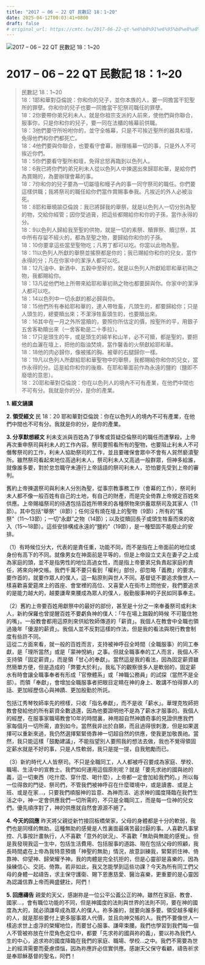 ```yaml
---
title: "2017 – 06 – 22 QT 民數記 18：1~20"
date: 2025-04-12T00:03:41+0800
draft: false
# original_url: https://cmtc.tw/2017-06-22-qt-%e6%b0%91%e6%95%b8%e8%a8%98-18%ef%bc%9a120
---
```


![2017 – 06 – 22 QT 民數記 18：1\~20](/images/qt.jpg   "2017 – 06 – 22 QT 民數記 18：1\~20")

# 2017 – 06 – 22 QT 民數記 18：1\~20

> 民數記 18：1\~20  
> 18：1耶和華對亞倫說：你和你的兒子，並你本族的人，要一同擔當干犯聖所的罪孽。你和你的兒子也要一同擔當干犯祭司職任的罪孽。  
> 18：2你要帶你弟兄利未人，就是你祖宗支派的人前來，使他們與你聯合，服事你，只是你和你的兒子，要一同在法櫃的帳幕前供職。  
> 18：3他們要守所吩咐你的，並守全帳幕，只是不可挨近聖所的器具和壇，免得他們和你們都死亡。  
> 18：4他們要與你聯合，也要看守會幕，辦理帳幕一切的事，只是外人不可挨近你們。  
> 18：5你們要看守聖所和壇，免得忿怒再臨到以色列人。  
> 18：6我已將你們的弟兄利未人從以色列人中揀選出來歸耶和華，是給你們為賞賜的，為要辦理會幕的事。  
> 18：7你和你的兒子要為一切屬壇和幔子內的事一同守祭司的職任。你們要這樣供職；我將祭司的職任給你們當作賞賜事奉我。凡挨近的外人必被治死。  
> 18：8耶和華曉諭亞倫說：我已將歸我的舉祭，就是以色列人一切分別為聖的物，交給你經管；因你受過膏，把這些都賜給你和你的子孫，當作永得的分。  
> 18：9以色列人歸給我至聖的供物，就是一切的素祭、贖罪祭、贖愆祭，其中所有存留不經火的，都為至聖之物，要歸給你和你的子孫。  
> 18：10你要拿這些當至聖物吃；凡男丁都可以吃。你當以此物為聖。  
> 18：11以色列人所獻的舉祭並搖祭都是你的；我已賜給你和你的兒女，當作永得的分；凡在你家中的潔淨人都可以吃。  
> 18：12凡油中、新酒中、五穀中至好的，就是以色列人所獻給耶和華初熟之物，我都賜給你。  
> 18：13凡從他們地上所帶來給耶和華初熟之物也都要歸與你。你家中的潔淨人都可以吃。  
> 18：14以色列中一切永獻的都必歸與你。  
> 18：15他們所有奉給耶和華的，連人帶牲畜，凡頭生的，都要歸給你；只是人頭生的，總要贖出來；不潔淨牲畜頭生的，也要贖出來。  
> 18：16其中在一月之外所當贖的，要照你所估定的價，按聖所的平，用銀子五舍客勒贖出來（一舍客勒是二十季拉）。  
> 18：17只是頭生的牛，或是頭生的綿羊和山羊，必不可贖，都是聖的，要把他的血灑在壇上，把他的脂油焚燒，當作馨香的火祭獻給耶和華。  
> 18：18他的肉必歸你，像被搖的胸、被舉的右腿歸你一樣。  
> 18：19凡以色列人所獻給耶和華聖物中的舉祭，我都賜給你和你的兒女，當作永得的分。這是給你和你的後裔、在耶和華面前作為永遠的鹽約（鹽即不廢壞的意思）。  
> 18：20耶和華對亞倫說：你在以色列人的境內不可有產業，在他們中間也不可有分。我就是你的分，是你的產業。

**1. 經文誦讀**

**2. 領受經文**
民 18：20 耶和華對亞倫說：你在以色列人的境內不可有產業，在他們中間也不可有分。我就是你的分，是你的產業。

**3. 分享默想經文**
利未支派與百姓為了爭奪或質疑亞倫祭司的職任而遭擊殺，上帝再次重申祭司與利未人的工作內容。祭司要照看所有的聖物，也要阻止利未人不可僭奪祭司的工作，利未人協助祭司的工作，並且要確保會眾中不會有人貿然褻瀆聖所。雖然祭司看起來地位高過利未人，祭司利未人又高過一般群眾，但神多給誰，就像誰多要，對於怠忽職守未遵行上帝話語的祭司利未人，恐怕要先受到上帝的審判。

舊約上帝揀選祭司與利未人分別為聖，從事宗教事務工作（會幕的工作），祭司利未人都不像一般百姓有自己的土地，有自己的財產，而是完全倚靠上帝規定百姓來供應。上帝賜福祭司的待遇包括百姓所帶來的各種祭物來供養眾祭司及其家人（11節）。其中包括“舉祭”（8節）；任何沒有燒在壇上的聖物（9節）；所有的“搖祭”（11～13節）；一切“永獻”之物（14節）；以及從贖回長子或頭生牲畜而來的收入（15～18節）。這些安排構成永遠的“鹽約”（19節），是一種堅固不能廢止的安排。

（1）有時候位分大，代表的是責任重，功能不同，而不是指在上帝面前的地位或身份有高下的不同。就像男女在神面前是平等的，但是上帝設立丈夫在妻子之上成為家庭的頭，並不是指男性的地位高過女性，而是指上帝要弟兄負責起家庭的責任，將來向神交帳。我們千萬不要只看到「權利」部份，卻忽略「義務」的要求。要作首的，就要作眾人的僕人，這一點原則與世人不同。基督徒不要追求像世人一樣喜歡喜愛筵席上的首座、會堂裡的高位、又喜愛人在街市上問他安，我們要追求的是能力越大的，越要謙卑束腰成為眾人的僕人，殷勤服事神的子民如同事奉主。

（2）舊約上帝要百姓用獻祭中的最好的部份，甚至是十分之一來奉養祭司或利未人，新約保羅也曾提醒百姓不要虧負神的僕人：「牛在場上踹穀的時候 不可籠住牠的嘴」。一般教會都用這原則來供給牧師傳道的「薪資」。我個人在教會中全職也領過幾年「優渥的薪資」。我個人並不反對這樣的作法，但是我的看法與現行教會制度有些許不同。  
這從二方面來看，就一般的百姓而言，支持被神呼召全時間（全職服事）的同工奉獻，是「理所當然」或是「蒙神悅納」之事。但就全職事奉的工人而言，我個人不支持領「固定薪資」，而是領「甘心的奉獻」。當然這是我的看法，因為固定薪資雖然簡單方便，但是造成的「弊要大於利」。我私下的觀察很多人是軟弱的，固定薪水有時會讓全職事奉者有形成「官僚體系」或「神職公務員」的試探（當然不是全部）。而領「奉獻」，會增加全職服事者把眼目定睛在神的身上、敢講不怕得罪人的話、更加經歷信心與神蹟、更加殷勤於所託。

包括江秀琴牧師率先的榜樣，只收「指名奉獻」，而不是收「薪水」。華理克牧師把教會發給他的所有薪資全數退還，因為他要證明他不是為了薪水才服事的。我個人的經歷，在服事家職場教會10年的時間裏，神用超自然神蹟奇事的見證供應我們家每個月一切所需，直到如今。當然我非出於自願，而且過得很刺激，但是如果選擇可以重新來過，我仍然選擇緊緊倚靠神一切超自然的供應，使我更加敬畏祂。當然，我只能這樣「鼓勵建議」，不能指望別人要照我的想法去做，我也不覺得領固定薪水就是不好的事，只是人性軟弱，我只是提一提，自我勉勵而已。

（3）新約時代人人皆祭司。不只是全職同工，人人都被呼召要成為家庭、學校、職場、生活中的宣教士。我們如何運用這個原則呢？就是「要先求祂的國與祂的義，這一切東西（吃什麼、穿什麼、喝什麼），上帝都一定會加給我們的。」所以每一位得救的門徒、祭司們，不管我們被神呼召在什麼環境中，或是讀書、或是上班、或是在家…，只要我們順服神的旨意、為神而活、追求神的國度降臨在我們生活之中，神一定會供應我們一切所需的，不只是全職同工，而是每一位神的兒女們。優先順序對了，神的供應就自然會源源不絕了。

**4. 今天的回應**
昨天將父親從新竹接回板橋榮家，父母的身體都是十分的軟弱，我們也是同樣的無助。這種無助的感覺是人性裏面最痛苦最討厭的事。人喜歡凡事掌控、凡事按計畫執行，人不喜歡「意外的狀況」、不喜歡「無助與無能的感覺」。但是我發現我這一生中，包括生活費用、包括服事的道路、現在包括父母的照顧，我長時間處在上帝為我特意預備「神聖的無助」情況，故意訓練我，緊緊抓住神、倚靠神、仰望神、歸榮耀予神。我的肉體是完全抗拒的，但是心靈卻是喜樂的，因為操練信心、交託、倚靠。若非如此，我又怎能學到這些功課？今天為所有同工們父母的身體一起禱告，求主保守護衛、賜下恩惠慈愛、醫治喜樂，更重要的是心靈因為認識信靠上帝而興盛健壯，阿們！

**5. 回應禱告**
親愛的天父，感謝祢是一位公平公義公正的神。雖然在家庭、教會、國家…，會有職位功能的不同，但是神國度的法則與世界的法則不同，要在神的國度為大的，就必須謙卑成為眾人的僕人。祢多誰的，就要向誰多要。領受越多權利的人，就是那些要付上更多服事眾人代價，並且向神交帳的人。我們不要像世人一樣追求世上虛浮的榮耀地位，而要甘心服事、謙卑束腰。我們也學習到我們每一個人不管被祢放在什麼角色定位中，都要「先求祢的國與祢的義」，要以祢為我們人生的中心，追求祢的國度降臨在我們的家庭、職場、學校…之中。我們不需要為世上的經濟需要而憂慮煩惱，因為祢應許必信實供應。感謝天父保守看顧，禱告祈求是奉耶穌基督的聖名，阿們！
